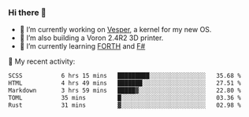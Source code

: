 ### Hi there 👋

<!--
**berkus/berkus** is a ✨ _special_ ✨ repository because its `README.md` (this file) appears on your GitHub profile.

Here are some ideas to get you started:

- 🔭 I’m currently working on ...
- 🌱 I’m currently learning ...
- 👯 I’m looking to collaborate on ...
- 🤔 I’m looking for help with ...
- 💬 Ask me about ...
- 📫 How to reach me: ...
- 😄 Pronouns: ...
- ⚡ Fun fact: ...
-->

- 🔭 I’m currently working on [Vesper](https://github.com/metta-systems/vesper), a kernel for my new OS.
- 🔭 I’m also building a Voron 2.4R2 3D printer.
- 🌱 I’m currently learning [FORTH](http://forth.com/starting-forth/) and [F#](https://fsharpforfunandprofit.com/)

💼 My recent activity:

<!--START_SECTION:waka-->

```txt
SCSS           6 hrs 15 mins   █████████░░░░░░░░░░░░░░░░   35.68 %
HTML           4 hrs 49 mins   ███████░░░░░░░░░░░░░░░░░░   27.51 %
Markdown       3 hrs 59 mins   █████▓░░░░░░░░░░░░░░░░░░░   22.80 %
TOML           35 mins         █░░░░░░░░░░░░░░░░░░░░░░░░   03.36 %
Rust           31 mins         ▓░░░░░░░░░░░░░░░░░░░░░░░░   02.98 %
```

<!--END_SECTION:waka-->
